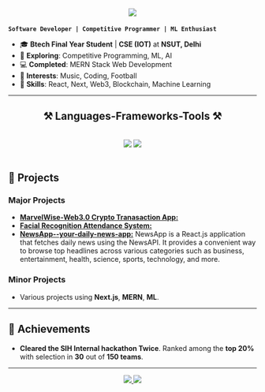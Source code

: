 <h1 align="center">
    <img src="https://readme-typing-svg.herokuapp.com/?font=Righteous&size=35&center=true&vCenter=true&width=500&height=70&duration=4000&lines=Hi+There!+👋;+I'm+Utkarsh+Anand!;" />
</h1>

**`Software Developer | Competitive Programmer | ML Enthusiast`**

- 🎓 **Btech Final Year Student** | **CSE (IOT)** at **NSUT, Delhi**
- 🌱 **Exploring**: Competitive Programming, ML, AI
- 💻 **Completed**: MERN Stack Web Development
- 🎵 **Interests**: Music, Coding, Football
- 💼 **Skills**: React, Next, Web3, Blockchain, Machine Learning

---
 
<h2 align="center">⚒️ Languages-Frameworks-Tools ⚒️</h2>
<br/>
<div align="center">
    <img src="https://skillicons.dev/icons?i=react,bootstrap,mui,html,css,vscode,github,figma,tailwind,git,react native" />
    <img src="https://skillicons.dev/icons?i=nodejs,python,javascript,typescript,express,firebase,mongodb,c,java,nextjs,mysql,streamlit,cleark" /><br>
</div>

<br/>

## 🔭 Projects

### Major Projects
- **[MarvelWise-Web3.0 Crypto Tranasaction App:](https://github.com/utkarshanand07/MarvelWise-Web3.0-Crypto-Transaction-App)** 
- **[Facial Recognition Attendance System:](https://github.com/utkarshanand07/Facial-Recognition-Attendance-System)** 
- **[NewsApp--your-daily-news-app:](https://github.com/Makkohli/NewsApp---your-daily-news-app)** NewsApp is a React.js application that fetches daily news using the NewsAPI. It provides a convenient way to browse top headlines across various categories such as business, entertainment, health, science, sports, technology, and more.

### Minor Projects
- Various projects using **Next.js**, **MERN**, **ML**.
---

## 🌟 Achievements
- **Cleared the SIH Internal hackathon Twice**. Ranked among the **top 20%** with selection in **30** out of **150 teams**.

---
<div align="center">
<a href="mailto:utkarshanand7903@gmail.com">
    <img src="https://img.shields.io/badge/Gmail-333333?style=for-the-badge&logo=gmail&logoColor=red" />
</a>
<a href="https://www.linkedin.com/in/utkarsh-anand-b2277925b/" target="_blank">
    <img src="https://img.shields.io/badge/LinkedIn-0077B5?style=for-the-badge&logo=linkedin&logoColor=white" />
</a>
</div>

